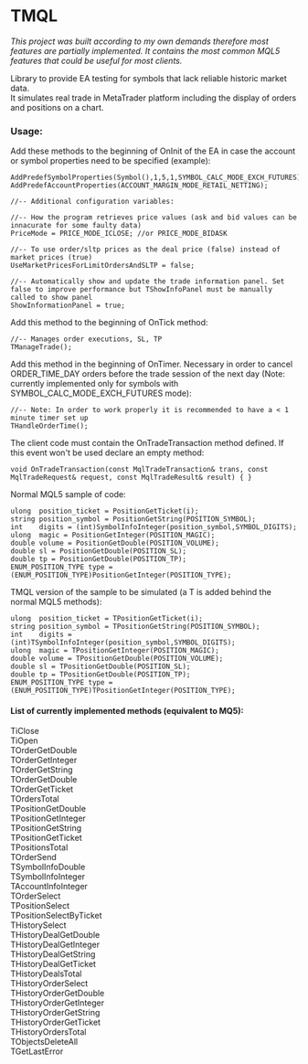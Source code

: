 # TMQL

*This project was built according to my own demands therefore most features are partially implemented. It contains the most common MQL5 features that could 
be useful for most clients.*

Library to provide EA testing for symbols that lack reliable historic market data.\
It simulates real trade in MetaTrader platform including the display of orders and positions on a chart.

### Usage: ###

Add these methods to the beginning of OnInit of the EA in case the account or symbol properties need to be specified (example):
```mql5
AddPredefSymbolProperties(Symbol(),1,5,1,SYMBOL_CALC_MODE_EXCH_FUTURES);
AddPredefAccountProperties(ACCOUNT_MARGIN_MODE_RETAIL_NETTING);

//-- Additional configuration variables:

//-- How the program retrieves price values (ask and bid values can be innacurate for some faulty data)
PriceMode = PRICE_MODE_ICLOSE; //or PRICE_MODE_BIDASK

//-- To use order/sltp prices as the deal price (false) instead of market prices (true)
UseMarketPricesForLimitOrdersAndSLTP = false;

//-- Automatically show and update the trade information panel. Set false to improve performance but TShowInfoPanel must be manually called to show panel
ShowInformationPanel = true;
```
Add this method to the beginning of OnTick method:
```mql5
//-- Manages order executions, SL, TP
TManageTrade();
```
Add this method in the beginning of OnTimer. Necessary in order to cancel ORDER_TIME_DAY orders before the trade session of the next day (Note: currently implemented only for symbols with SYMBOL_CALC_MODE_EXCH_FUTURES mode):
```mql5
//-- Note: In order to work properly it is recommended to have a < 1 minute timer set up
THandleOrderTime();
```
The client code must contain the OnTradeTransaction method defined. If this event won't be used declare an empty method:
```mql5
void OnTradeTransaction(const MqlTradeTransaction& trans, const MqlTradeRequest& request, const MqlTradeResult& result) { }
```
Normal MQL5 sample of code:
```mql5
ulong  position_ticket = PositionGetTicket(i);
string position_symbol = PositionGetString(POSITION_SYMBOL);
int    digits = (int)SymbolInfoInteger(position_symbol,SYMBOL_DIGITS);
ulong  magic = PositionGetInteger(POSITION_MAGIC);
double volume = PositionGetDouble(POSITION_VOLUME);
double sl = PositionGetDouble(POSITION_SL);
double tp = PositionGetDouble(POSITION_TP);
ENUM_POSITION_TYPE type = (ENUM_POSITION_TYPE)PositionGetInteger(POSITION_TYPE);
```
TMQL version of the sample to be simulated (a T is added behind the normal MQL5 methods):
```mql5
ulong  position_ticket = TPositionGetTicket(i);
string position_symbol = TPositionGetString(POSITION_SYMBOL);
int    digits = (int)TSymbolInfoInteger(position_symbol,SYMBOL_DIGITS);
ulong  magic = TPositionGetInteger(POSITION_MAGIC);
double volume = TPositionGetDouble(POSITION_VOLUME);
double sl = TPositionGetDouble(POSITION_SL);
double tp = TPositionGetDouble(POSITION_TP);
ENUM_POSITION_TYPE type = (ENUM_POSITION_TYPE)TPositionGetInteger(POSITION_TYPE);
```

#### List of currently implemented methods (equivalent to MQ5): ####

TiClose\
TiOpen\
TOrderGetDouble\
TOrderGetInteger\
TOrderGetString\
TOrderGetDouble\
TOrderGetTicket\
TOrdersTotal\
TPositionGetDouble\
TPositionGetInteger\
TPositionGetString\
TPositionGetTicket\
TPositionsTotal\
TOrderSend\
TSymbolInfoDouble\
TSymbolInfoInteger\
TAccountInfoInteger\
TOrderSelect\
TPositionSelect\
TPositionSelectByTicket\
THistorySelect\
THistoryDealGetDouble\
THistoryDealGetInteger\
THistoryDealGetString\
THistoryDealGetTicket\
THistoryDealsTotal\
THistoryOrderSelect\
THistoryOrderGetDouble\
THistoryOrderGetInteger\
THistoryOrderGetString\
THistoryOrderGetTicket\
THistoryOrdersTotal\
TObjectsDeleteAll\
TGetLastError
